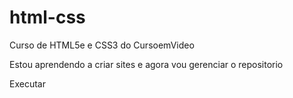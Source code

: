 # html-css
 Curso de HTML5e e CSS3 do CursoemVideo

 Estou aprendendo a criar sites e agora vou gerenciar o repositorio

<a herf="https://dimitriusmarcio.github.io/html-css/exercicio/ex001/index.html"></a>Executar 

